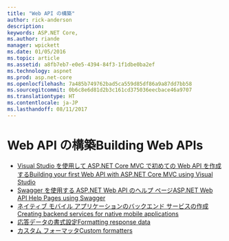 ```yaml
---
title: "Web API の構築"
author: rick-anderson
description: 
keywords: ASP.NET Core,
ms.author: riande
manager: wpickett
ms.date: 01/05/2016
ms.topic: article
ms.assetid: a8fb7eb7-e0e5-4394-84f3-1f1dbe0ba2ef
ms.technology: aspnet
ms.prod: asp.net-core
ms.openlocfilehash: 7a485b749762bad5ca559d85df86a9a87dd7bb58
ms.sourcegitcommit: 0b6c8e6d81d2b3c161cd375036eecbace46a9707
ms.translationtype: HT
ms.contentlocale: ja-JP
ms.lasthandoff: 08/11/2017
---
```

# <a name="building-web-apis"></a><span data-ttu-id="aa512-103">Web API の構築</span><span class="sxs-lookup"><span data-stu-id="aa512-103">Building Web APIs</span></span>

* [<span data-ttu-id="aa512-104">Visual Studio を使用して ASP.NET Core MVC で初めての Web API を作成する</span><span class="sxs-lookup"><span data-stu-id="aa512-104">Building your first Web API with ASP.NET Core MVC using Visual Studio</span></span>](../../tutorials/first-web-api.md)
* [<span data-ttu-id="aa512-105">Swagger を使用する ASP.NET Web API のヘルプ ページ</span><span class="sxs-lookup"><span data-stu-id="aa512-105">ASP.NET Web API Help Pages using Swagger</span></span>](../../tutorials/web-api-help-pages-using-swagger.md)
* [<span data-ttu-id="aa512-106">ネイティブ モバイル アプリケーションのバックエンド サービスの作成</span><span class="sxs-lookup"><span data-stu-id="aa512-106">Creating backend services for native mobile applications</span></span>](../../mobile/native-mobile-backend.md)
* [<span data-ttu-id="aa512-107">応答データの書式設定</span><span class="sxs-lookup"><span data-stu-id="aa512-107">Formatting response data</span></span>](../models/formatting.md)
* [<span data-ttu-id="aa512-108">カスタム フォーマッタ</span><span class="sxs-lookup"><span data-stu-id="aa512-108">Custom formatters</span></span>](../advanced/custom-formatters.md)

